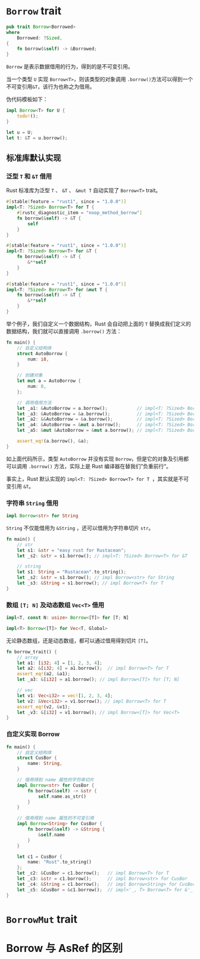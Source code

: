 # `Borrow` trait

```rust
pub trait Borrow<Borrowed> 
where
    Borrowed: ?Sized, 
{
    fn borrow(&self) -> &Borrowed;
}
```

`Borrow` 是表示数据借用的行为，得到的是不可变引用。

当一个类型 `U` 实现 `Borrow<T>`，则该类型的对象调用 `.borrow()`方法可以得到一个不可变引用`&T`，该行为也称之为借用。

伪代码模板如下：

```rust
impl Borrow<T> for U {
    todo!();
}

let u = U;
let t: &T = u.borrow();
```

## 标准库默认实现

### 泛型 `T` 和 `&T` 借用

Rust 标准库为泛型 `T` 、 `&T` 、 `&mut T` 自动实现了 `Borrow<T>` trait。

```rust
#[stable(feature = "rust1", since = "1.0.0")]
impl<T: ?Sized> Borrow<T> for T {
    #[rustc_diagnostic_item = "noop_method_borrow"]
    fn borrow(&self) -> &T {
        self
    }
}

#[stable(feature = "rust1", since = "1.0.0")]
impl<T: ?Sized> Borrow<T> for &T {
    fn borrow(&self) -> &T {
        &**self
    }
}

#[stable(feature = "rust1", since = "1.0.0")]
impl<T: ?Sized> Borrow<T> for &mut T {
    fn borrow(&self) -> &T {
        &**self
    }
}
```

举个例子，我们自定义一个数据结构，Rust 会自动把上面的 `T` 替换成我们定义的数据结构，我们就可以直接调用 `.borrow()` 方法：

```rust
fn main() {
    // 自定义结构体
    struct AutoBorrow {
        num: i8,
    }

    // 创建对象
    let mut a = AutoBorrow {
        num: 8,
    };

    // 调用借用方法
    let _a1: &AutoBorrow = a.borrow();           // impl<T: ?Sized> Borrow<T> for T
    let _a3: &AutoBorrow = &a.borrow();          // impl<T: ?Sized> Borrow<T> for &T
    let _a2: &&AutoBorrow = &a.borrow();         // impl<T: ?Sized> Borrow<T> for T
    let _a4: &AutoBorrow = &mut a.borrow();      // impl<T: ?Sized> Borrow<T> for &mut T
    let _a5: &mut &AutoBorrow = &mut a.borrow(); // impl<T: ?Sized> Borrow<T> for T

    assert_eq!(a.borrow(), &a);
}
```

如上面代码所示，类型 `AutoBorrow` 并没有实现 `Borrow`，但是它的对象及引用都可以调用 `.borrow()` 方法，实际上是 Rust 编译器在替我们”负重前行“。

事实上，Rust 默认实现的 `impl<T: ?Sized> Borrow<T> for T `，其实就是不可变引用 `&T`。

### 字符串 `String` 借用

```rust
impl Borrow<str> for String
```

`String` 不仅能借用为 `&String` ，还可以借用为字符串切片 `str`。

```rust
fn main() {
    // str 
    let s1: &str = "easy rust for Rustacean";
    let _s2: &str = s1.borrow(); // impl<T: ?Sized> Borrow<T> for &T

    // string
    let s1: String = "Rustacean".to_string();
    let _s2: &str = s1.borrow(); // impl Borrow<str> for String
    let _s3: &String = s1.borrow(); // impl Borrow<T> for T
}
```

### 数组 `[T; N]` 及动态数组 `Vec<T>` 借用

```rust
impl<T, const N: usize> Borrow<[T]> for [T; N]

impl<T> Borrow<[T]> for Vec<T, Global>
```

无论静态数组，还是动态数组，都可以通过借用得到切片 `[T]`。

```rust
fn borrow_trait() {
    // array
    let a1: [i32; 4] = [1, 2, 3, 4];
    let a2: &[i32; 4] = a1.borrow();  // impl Borrow<T> for T
    assert_eq!(a2, &a1);
    let _a3: &[i32] = a1.borrow(); // impl Borrow<[T]> for [T; N]

    // vec
    let v1: Vec<i32> = vec![1, 2, 3, 4];
    let v2: &Vec<i32> = v1.borrow(); // impl Borrow<T> for T
    assert_eq!(v2, &v1);
    let _v3: &[i32] = v1.borrow(); // impl Borrow<[T]> for Vec<T>
}
```

### 自定义实现 Borrow

```rust
fn main() {
    // 自定义结构体
    struct CusBor {
        name: String,
    }

    // 借用得到 name 属性的字符串切片
    impl Borrow<str> for CusBor {
        fn borrow(&self) -> &str {
            self.name.as_str()
        }
    }

    // 借用得到 name 属性的不可变引用
    impl Borrow<String> for CusBor {
        fn borrow(&self) -> &String {
            &self.name
        }
    }

    let c1 = CusBor {
        name: "Rust".to_string()
    };
    let _c2: &CusBor = c1.borrow();   // impl Borrow<T> for T
    let _c3: &str = c1.borrow();      // impl Borrow<str> for CusBor
    let _c4: &String = c1.borrow();   // impl Borrow<String> for CusBor
    let _c5: &CusBor = &c1.borrow();  // impl<'_, T> Borrow<T> for &'_ T
}
```

# `BorrowMut` trait

# Borrow 与 AsRef 的区别
